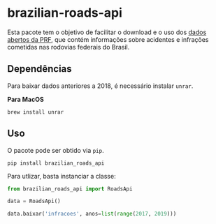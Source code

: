 # brazilian-roads-api

Esta pacote tem o objetivo de facilitar o download e o uso dos [dados abertos da PRF](http://prf.gov.br/portal/dados-abertos), que contém informações sobre acidentes e infrações cometidas nas rodovias federais do Brasil.

## Dependências

Para baixar dados anteriores a 2018, é necessário instalar `unrar`.

**Para MacOS**

```
brew install unrar
```

## Uso
O pacote pode ser obtido via `pip`.

```
pip install brazilian_roads_api
```

Para utlizar, basta instanciar a classe:

```python
from brazilian_roads_api import RoadsApi

data = RoadsApi()

data.baixar('infracoes', anos=list(range(2017, 2019)))

```
